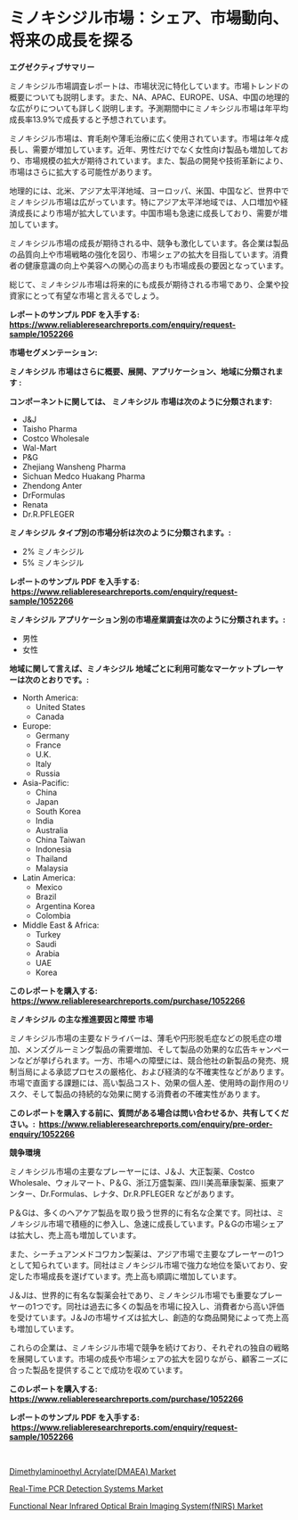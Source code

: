 <p><h1>ミノキシジル市場：シェア、市場動向、将来の成長を探る</h1></p><p><strong>エグゼクティブサマリー</strong></p>
<p><p>ミノキシジル市場調査レポートは、市場状況に特化しています。市場トレンドの概要についても説明します。また、NA、APAC、EUROPE、USA、中国の地理的な広がりについても詳しく説明します。予測期間中にミノキシジル市場は年平均成長率13.9%で成長すると予想されています。</p><p>ミノキシジル市場は、育毛剤や薄毛治療に広く使用されています。市場は年々成長し、需要が増加しています。近年、男性だけでなく女性向け製品も増加しており、市場規模の拡大が期待されています。また、製品の開発や技術革新により、市場はさらに拡大する可能性があります。</p><p>地理的には、北米、アジア太平洋地域、ヨーロッパ、米国、中国など、世界中でミノキシジル市場は広がっています。特にアジア太平洋地域では、人口増加や経済成長により市場が拡大しています。中国市場も急速に成長しており、需要が増加しています。</p><p>ミノキシジル市場の成長が期待される中、競争も激化しています。各企業は製品の品質向上や市場戦略の強化を図り、市場シェアの拡大を目指しています。消費者の健康意識の向上や美容への関心の高まりも市場成長の要因となっています。</p><p>総じて、ミノキシジル市場は将来的にも成長が期待される市場であり、企業や投資家にとって有望な市場と言えるでしょう。</p></p>
<p><strong>レポートのサンプル PDF を入手する: <a href="https://www.reliableresearchreports.com/enquiry/request-sample/1052266">https://www.reliableresearchreports.com/enquiry/request-sample/1052266</a></strong></p>
<p><strong>市場セグメンテーション:</strong></p>
<p><strong> ミノキシジル 市場はさらに概要、展開、アプリケーション、地域に分類されます :</strong></p>
<p><strong>コンポーネントに関しては、 ミノキシジル 市場は次のように分類されます: &nbsp;</strong></p>
<p><ul><li>J&J</li><li>Taisho Pharma</li><li>Costco Wholesale</li><li>Wal-Mart</li><li>P&G</li><li>Zhejiang Wansheng Pharma</li><li>Sichuan Medco Huakang Pharma</li><li>Zhendong Anter</li><li>DrFormulas</li><li>Renata</li><li>Dr.R.PFLEGER</li></ul></p>
<p><strong> ミノキシジル タイプ別の市場分析は次のように分類されます。:</strong></p>
<p><ul><li>2% ミノキシジル</li><li>5% ミノキシジル</li></ul></p>
<p><strong>レポートのサンプル PDF を入手する: &nbsp;<a href="https://www.reliableresearchreports.com/enquiry/request-sample/1052266">https://www.reliableresearchreports.com/enquiry/request-sample/1052266</a></strong></p>
<p><strong> ミノキシジル アプリケーション別の市場産業調査は次のように分類されます。:</strong></p>
<p><ul><li>男性</li><li>女性</li></ul></p>
<p><strong>地域に関して言えば、ミノキシジル 地域ごとに利用可能なマーケットプレーヤーは次のとおりです。:</strong></p>
<p><ul>
    <li>
        North America:
        <ul>
            <li>United States</li>
            <li>Canada</li>
        </ul>
    </li>
    <li>
        Europe:
        <ul>
            <li>Germany</li>
            <li>France</li>
            <li>U.K.</li>
            <li>Italy</li>
            <li>Russia</li>
        </ul>
    </li>
    <li>
        Asia-Pacific:
        <ul>
            <li>China</li>
            <li>Japan</li>
            <li>South Korea</li>
            <li>India</li>
            <li>Australia</li>
            <li>China Taiwan</li>
            <li>Indonesia</li>
            <li>Thailand</li>
            <li>Malaysia</li>
        </ul>
    </li>
    <li>
        Latin America:
        <ul>
            <li>Mexico</li>
            <li>Brazil</li>
            <li>Argentina Korea</li>
            <li>Colombia</li>
        </ul>
    </li>
    <li>
        Middle East & Africa:
        <ul>
            <li>Turkey</li>
            <li>Saudi</li>
            <li>Arabia</li>
            <li>UAE</li>
            <li>Korea</li>
        </ul>
    </li>
    </ul></p>
<p><strong>このレポートを購入する: &nbsp;<a href="https://www.reliableresearchreports.com/purchase/1052266">https://www.reliableresearchreports.com/purchase/1052266</a></strong></p>
<p><strong>ミノキシジル の主な推進要因と障壁 市場</strong></p>
<p><p>ミノキシジル市場の主要なドライバーは、薄毛や円形脱毛症などの脱毛症の増加、メンズグルーミング製品の需要増加、そして製品の効果的な広告キャンペーンなどが挙げられます。一方、市場への障壁には、競合他社の新製品の発売、規制当局による承認プロセスの厳格化、および経済的な不確実性などがあります。市場で直面する課題には、高い製品コスト、効果の個人差、使用時の副作用のリスク、そして製品の持続的な効果に関する消費者の不確実性があります。</p></p>
<p><strong>このレポートを購入する前に、質問がある場合は問い合わせるか、共有してください。:&nbsp; <a href="https://www.reliableresearchreports.com/enquiry/pre-order-enquiry/1052266">https://www.reliableresearchreports.com/enquiry/pre-order-enquiry/1052266</a></strong></p>
<p><strong>競争環境</strong></p>
<p><p>ミノキシジル市場の主要なプレーヤーには、J＆J、大正製薬、Costco Wholesale、ウォルマート、P＆G、浙江万盛製薬、四川美高華康製薬、振東アンター、Dr.Formulas、レナタ、Dr.R.PFLEGER などがあります。 </p><p>P＆Gは、多くのヘアケア製品を取り扱う世界的に有名な企業です。同社は、ミノキシジル市場で積極的に参入し、急速に成長しています。P＆Gの市場シェアは拡大し、売上高も増加しています。</p><p>また、シーチュアンメドコワカン製薬は、アジア市場で主要なプレーヤーの1つとして知られています。同社はミノキシジル市場で強力な地位を築いており、安定した市場成長を遂げています。売上高も順調に増加しています。</p><p>J＆Jは、世界的に有名な製薬会社であり、ミノキシジル市場でも重要なプレーヤーの1つです。同社は過去に多くの製品を市場に投入し、消費者から高い評価を受けています。J＆Jの市場サイズは拡大し、創造的な商品開発によって売上高も増加しています。</p><p>これらの企業は、ミノキシジル市場で競争を続けており、それぞれの独自の戦略を展開しています。市場の成長や市場シェアの拡大を図りながら、顧客ニーズに合った製品を提供することで成功を収めています。</p></p>
<p><strong>このレポートを購入する: &nbsp; <a href="https://www.reliableresearchreports.com/purchase/1052266">https://www.reliableresearchreports.com/purchase/1052266</a></strong></p>
<p><strong>レポートのサンプル PDF を入手する: &nbsp;<a href="https://www.reliableresearchreports.com/enquiry/request-sample/1052266">https://www.reliableresearchreports.com/enquiry/request-sample/1052266</a></strong><strong></strong></p>
<p>&nbsp;</p>
<p><p><a href="https://view.publitas.com/reportprime-1/dimethylaminoethyl-acrylate-dmaea-market-insights-market-players-and-forecast-till-2030/">Dimethylaminoethyl Acrylate(DMAEA) Market</a></p><p><a href="https://view.publitas.com/reportprime-1/real-time-pcr-detection-systems-market-a-comprehensive-report-of-its-market-share-growth-trends-2023-2030/">Real-Time PCR Detection Systems Market</a></p><p><a href="https://view.publitas.com/reportprime-1/decoding-the-functional-near-infrared-optical-brain-imaging-system-fnirs-market-a-deep-dive-into-the-latest-market-trends-market-segmentation-and-competitive-analysis/">Functional Near Infrared Optical Brain Imaging System(fNIRS) Market</a></p></p>